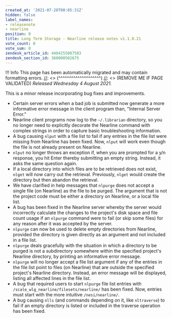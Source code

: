 ```yaml
---
created_at: '2021-07-28T00:05:31Z'
hidden: false
label_names:
- releasenote
- nearline
position: 0
title: Long Term Storage - Nearline release notes v1.1.0.21
vote_count: 0
vote_sum: 0
zendesk_article_id: 4404255007503
zendesk_section_id: 360000502675
---
```



[//]: <> (REMOVE ME IF PAGE VALIDATED)
[//]: <> (vvvvvvvvvvvvvvvvvvvv)
 !!! Info
     This page has been automatically migrated and may contain formatting errors.
[//]: <> (^^^^^^^^^^^^^^^^^^^^)
[//]: <> (REMOVE ME IF PAGE VALIDATED)
*Released Wednesday 4 August 2021.*

This is a minor release incorporating bug fixes and improvements.

-   Certain server errors when a bad job is submitted now generate a
    more informative error message in the client program than, "Internal
    Server Error."
-   Nearline client programs now log to the `~/.librarian` directory, so
    you no longer need to explicitly decorate the Nearline command with
    complex strings in order to capture basic troubleshooting
    information.
-   A bug causing `nlput` with a file list to fail if any entries in the
    file list were missing from Nearline has been fixed. Now, `nlput`
    will work even though the file is not already present on Nearline.
-   `nlput` no longer throws an exception if, when you are prompted for
    a y/n response, you hit Enter thereby submitting an empty string.
    Instead, it asks the same question again.
-   If a local directory into which files are to be retrieved does not
    exist, `nlget` will now carry out the retrieval. Previously, `nlget`
    would create the directory but then abandon the retrieval.
-   We have clarified in help messages that `nlpurge` does not accept a
    single file (on Nearline) as the file to be purged. The argument
    that is not the project code must be either a directory on Nearline,
    or a local file list.
-   A bug has been fixed in the Nearline server whereby the server would
    incorrectly calculate the changes to the project's disk space and
    file count usage if an `nlpurge` command were to fail (or skip some
    files) for any reason after it was accepted by the server.
-   `nlpurge` can now be used to delete empty directories from Nearline,
    provided the directory is given directly as an argument and not
    included in a file list.
-   `nlpurge` deals gracefully with the situation in which a directory
    to be purged is not a subdirectory somewhere within the specified
    project's Nearline directory, by printing an informative error
    message.
-   `nlpurge` will no longer accept a file list argument if any of the
    entries in the file list point to files (on Nearline) that are
    outside the specified project's Nearline directory. Instead, an
    error message will be displayed, listing all affected lines in the
    file list.
-   A bug that required users to start `nlpurge` file list entries with
    `/scale_wlg_nearline/filesets/nearline/` has been fixed. Now,
    entries must start with the more intuitive `/nesi/nearline/`.
-   A bug causing `nlls` (and commands depending on it, like
    `nltraverse`) to fail if an empty directory is listed or included in
    the traverse operation has been fixed.
